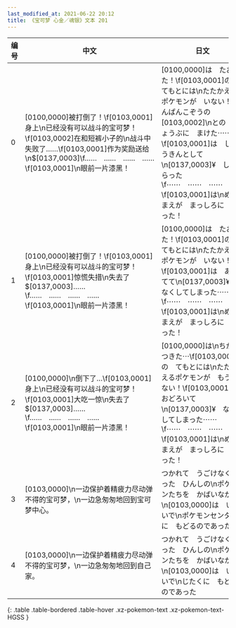 ```yaml
---
last_modified_at: 2021-06-22 20:12
title: 《宝可梦 心金／魂银》文本 201
---
```

| 编号 | 中文 | 日文 |
| ---- | ---- | ---- |
| 0 | [0100,0000]被打倒了！\f[0103,0001]身上\n已经没有可以战斗的宝可梦！\f[0103,0002]在和短裤小子的\n战斗中失败了……\f[0103,0001]作为奖励送给\n$[0137,0003]\f……　……　……　……\f[0103,0001]\n眼前一片漆黑！ | [0100,0000]は　たおれた！\f[0103,0001]の　てもとには\nたたかえる　ポケモンが　いない！\fたんぱんこぞうの　[0103,0002]\nとの　しょうぶに　まけた⋯⋯\f[0103,0001]は　しょうきんとして\n[0137,0003]¥　しはらった\f⋯⋯　⋯⋯　⋯⋯　⋯⋯\f[0103,0001]は\nめのまえが　まっしろに　なった！ |
| 1 | [0100,0000]被打倒了！\f[0103,0001]身上\n已经没有可以战斗的宝可梦！\f[0103,0001]惊慌失措\n失去了$[0137,0003]……\f……　……　……　……\f[0103,0001]\n眼前一片漆黑！ | [0100,0000]は　たおれた！\f[0103,0001]の　てもとには\nたたかえる　ポケモンが　いない！\f[0103,0001]は　あわてて\n[0137,0003]¥　なくしてしまった⋯⋯\f⋯⋯　⋯⋯　⋯⋯　⋯⋯\f[0103,0001]は\nめのまえが　まっしろに　なった！ |
| 2 | [0100,0000]\n倒下了…\f[0103,0001]身上\n已经没有可以战斗的宝可梦！\f[0103,0001]大吃一惊\n失去了$[0137,0003]……\f……　……　……　……\f[0103,0001]\n眼前一片漆黑！ | [0100,0000]は\nちからつきた⋯\f[0103,0001]の　てもとには\nたたかえるポケモンが　もういない！\f[0103,0001]は　おどろいて\n[0137,0003]¥　なくしてしまった⋯⋯\f⋯⋯　⋯⋯　⋯⋯　⋯⋯\f[0103,0001]は\nめのまえが　まっしろに　なった！ |
| 3 | [0103,0000]\n一边保护着精疲力尽动弹不得的宝可梦，\n一边急匆匆地回到宝可梦中心。 | つかれて　うごけなくなった　ひんしの\nポケモンたちを　かばいながら\n[0103,0000]は　いそいで\nポケモンセンタ－に　もどるのであった |
| 4 | [0103,0000]\n一边保护着精疲力尽动弹不得的宝可梦，\n一边急匆匆地回到自己家。 | つかれて　うごけなくなった　ひんしの\nポケモンたちを　かばいながら\n[0103,0000]は　いそいで\nじたくに　もどるのであった |
{: .table .table-bordered .table-hover .xz-pokemon-text .xz-pokemon-text-HGSS }